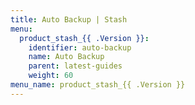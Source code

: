 ```yaml
---
title: Auto Backup | Stash
menu:
  product_stash_{{ .Version }}:
    identifier: auto-backup
    name: Auto Backup
    parent: latest-guides
    weight: 60
menu_name: product_stash_{{ .Version }}
---
```

